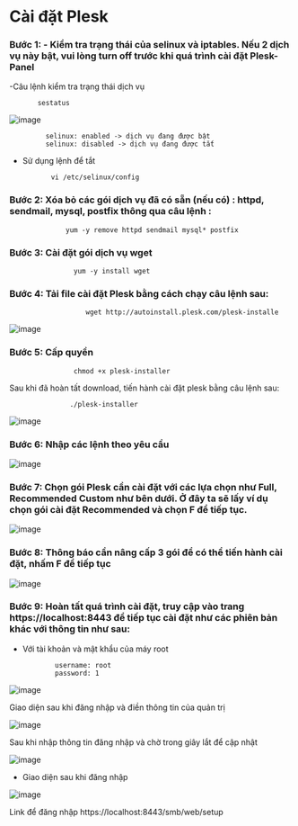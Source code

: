 # Cài đặt Plesk
### Bước 1: - Kiểm tra trạng thái của selinux và iptables. Nếu 2 dịch vụ này bật, vui lòng turn off trước khi quá trình cài đặt Plesk-Panel

-Câu lệnh kiểm tra trạng thái dịch vụ 

           sestatus

 ![image](https://user-images.githubusercontent.com/105496635/188808896-5ca6fbc7-c389-4e45-9f94-4c80e9a18c88.png)

             selinux: enabled -> dịch vụ đang được bật
             selinux: disabled -> dịch vụ đang được tắt

- Sử dụng lệnh để tắt

             vi /etc/selinux/config 
           

### Bước 2: Xóa bỏ các gói dịch vụ đã có sẵn (nếu có) : httpd, sendmail, mysql, postfix thông qua câu lệnh :

                  yum -y remove httpd sendmail mysql* postfix


### Bước 3: Cài đặt gói dịch vụ wget

                    yum -y install wget



### Bước 4: Tải file cài đặt Plesk bằng cách chạy câu lệnh sau:

                       wget http://autoinstall.plesk.com/plesk-installe

![image](https://user-images.githubusercontent.com/105496635/188810310-cd582567-ba4d-458c-9056-383f4fc8fdc7.png)



### Bước 5: Cấp quyền 
           
                    chmod +x plesk-installer

Sau khi đã hoàn tất download, tiến hành cài đặt plesk bằng câu lệnh sau:


                   ./plesk-installer


![image](https://user-images.githubusercontent.com/105496635/188811041-c2381574-36bc-449a-aefb-02243b6dbcec.png)
               



### Bước 6: Nhập các lệnh theo yêu cầu

![image](https://user-images.githubusercontent.com/105496635/188811344-c54c764a-8b2a-4421-a913-21215c1a9f35.png)

### Bước 7: Chọn gói Plesk cần cài đặt với các lựa chọn như Full, Recommended Custom như bên dưới. Ở đây ta sẽ lấy ví dụ chọn gói cài đặt Recommended và chọn F để tiếp tục. 

![image](https://user-images.githubusercontent.com/105496635/188811954-4349e3da-6ff2-4805-8877-a61eef45e048.png)


### Bước 8: Thông báo cần nâng cấp 3 gói để có thể tiến hành cài đặt, nhấm F để tiếp tục


![image](https://user-images.githubusercontent.com/105496635/188812216-8ccea673-ab5e-49da-9d0f-244b4601dbf6.png)

### Bước 9: Hoàn tất quá trình cài đặt, truy cập vào trang https://localhost:8443 để tiếp tục cài đặt như các phiên bản khác với thông tin như sau:
- Với tài khoản và mật khẩu của máy root
              
              username: root
              password: 1
          

![image](https://user-images.githubusercontent.com/105496635/188817389-af042c19-6ead-4085-8744-1ee3e208847b.png)



Giao diện sau khi đăng nhập và điền thông tin của quản trị

![image](https://user-images.githubusercontent.com/105496635/188817867-332a8fe4-3859-4260-a46a-58dbcee0e4c3.png)

Sau khi nhập thông tin đăng nhập và chờ trong giây lắt để cập nhật

![image](https://user-images.githubusercontent.com/105496635/188818626-1af30f04-e3a7-410e-ba6e-f9ea19057565.png)



- Giao diện sau khi đăng nhập

![image](https://user-images.githubusercontent.com/105496635/188818965-b3f8c1df-3f12-4cee-95e1-8e39781ddd9a.png)


Link để đăng nhập https://localhost:8443/smb/web/setup























































































































































